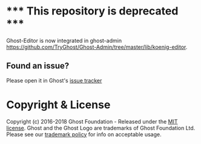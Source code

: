 # *** This repository is deprecated ***
Ghost-Editor is now integrated in ghost-admin https://github.com/TryGhost/Ghost-Admin/tree/master/lib/koenig-editor.

## Found an issue?
Please open it in Ghost's [issue tracker](https://github.com/tryghost/ghost/issues)

# Copyright & License

Copyright (c) 2016-2018 Ghost Foundation - Released under the [MIT license](LICENSE). Ghost and the Ghost Logo are trademarks of Ghost Foundation Ltd. Please see our [trademark policy](https://ghost.org/trademark/) for info on acceptable usage.
